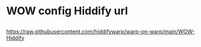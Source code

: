 # WOW config Hiddify url
##
<https://raw.githubusercontent.com/hiddifywarp/warp-on-warp/main/WOW-Hiddify>
